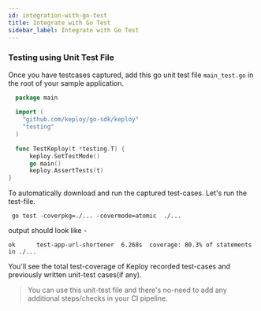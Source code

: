 ```yaml
---
id: integration-with-go-test
title: Integrate with Go Test
sidebar_label: Integrate with Go Test
---
```


### Testing using Unit Test File

Once you have testcases captured, add this go unit test file `main_test.go` in the root of your sample application.

```go
  package main
  
  import (
    "github.com/keploy/go-sdk/keploy"
    "testing"
  )
  
  func TestKeploy(t *testing.T) {
      keploy.SetTestMode()
      go main()
      keploy.AssertTests(t)
}
```

To automatically download and run the captured test-cases. Let's run the test-file.

```shell
 go test -coverpkg=./... -covermode=atomic  ./...
```
output should look like -

```shell
ok      test-app-url-shortener  6.268s  coverage: 80.3% of statements in ./...
```

You'll see the total test-coverage of Keploy recorded test-cases and previously written unit-test cases(if any). 

> You can use this unit-test file and there's no-need to add any additional steps/checks in your CI pipeline.

